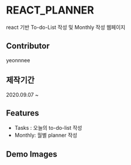 # REACT_PLANNER

react 기반 To-do-List 작성 및 Monthly 작성 웹페이지

## Contributor

yeonnnee

## 제작기간

2020.09.07 ~

## Features

- Tasks : 오늘의 to-do-list 작성
- Monthly: 월별 planner 작성

## Demo Images
